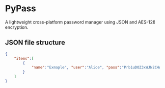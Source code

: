 # PyPass

A lightweight cross-platform password manager using JSON and AES-128 encryption.

## JSON file structure
```json
{
    "items":[
        {
            "name":"Exmaple", "user":"Alice", "pass":"Prb1uDOZ3xWJN2C4wN/sKS0xS/Q2oJ6IjihY7UyHM2m0TmUMlUm9euLaw3CZ2qFD", "uri":"https://www.example.com/"
        }
    ]
}
```